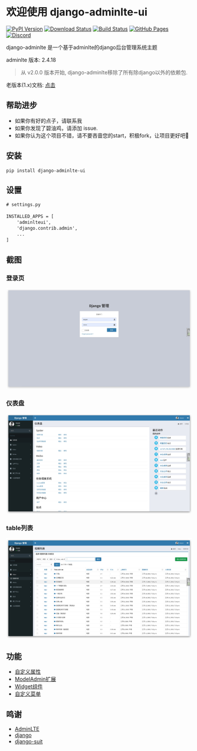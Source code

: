 # 欢迎使用 django-adminlte-ui

[![PyPI Version](https://img.shields.io/pypi/v/django-adminlte-ui.svg)](https://pypi.python.org/pypi/django-adminlte-ui)
[![Download Status](https://img.shields.io/pypi/dm/django-adminlte-ui.svg)](https://pypi.python.org/pypi/django-adminlte-ui)
[![Build Status](https://github.com/wuyue92tree/django-adminlte-ui/workflows/main/badge.svg)](https://github.com/wuyue92tree/django-adminlte-ui/workflows/main/badge.svg)
[![GitHub Pages](https://img.shields.io/badge/GitHub-Pages-brightgreen.svg)](https://wuyue92tree.github.io/django-adminlte-ui/)
[![Discord](https://img.shields.io/discord/K9VH3x6T?color=7289DA&logo=discord&logoColor=white)](https://discord.gg/K9VH3x6T)


django-adminlte 是一个基于adminlte的django后台管理系统主题

adminlte 版本: 2.4.18

> 从 v2.0.0 版本开始, django-adminlte移除了所有除django以外的依赖包.

老版本(1.x)文档: [点击](https://django-adminlte-ui.readthedocs.io/)

## 帮助进步

- 如果你有好的点子，请联系我
- 如果你发现了碧油鸡，请添加 issue.
- 如果你认为这个项目不错，请不要吝啬您的start，积极fork，让项目更好吧🍉

## 安装

```
pip install django-adminlte-ui
```

## 设置

```
# settings.py

INSTALLED_APPS = [
    'adminlteui',
    'django.contrib.admin',
    ...
]
```

## 截图

### 登录页
![login](../assets/images/login.jpg)

### 仪表盘
![dashboard](../assets/images/dashboard.jpg)

### table列表
![table list](../assets/images/table-list.jpg)

## 功能

- [自定义属性](/django-adminlte-ui/2.x/zh/guide/#_4)
- [ModelAdmin扩展](/django-adminlte-ui/2.x/zh/guide/#modeladmin)
- [Widget组件](/django-adminlte-ui/2.x/zh/guide/#widgets)
- [自定义菜单](/django-adminlte-ui/2.x/zh/guide/#_5)


## 鸣谢

- [AdminLTE](https://github.com/ColorlibHQ/AdminLTE)
- [django](https://github.com/django/django)
- [django-suit](https://github.com/darklow/django-suit)
